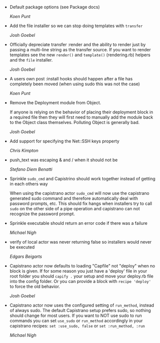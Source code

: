 *   Default package options (see Package docs)

    *Koen Punt*
    
*   Add the file installer so we can stop doing templates with `transfer`

    *Josh Goebel*

*   Officially depreciate transfer :render and the ability to render just by passing
    a multi-line string as the transfer source.  If you want to render templates see the
    new `render()` and `template()` (rendering.rb) helpers and the `file` installer.
    
    *Josh Goebel*

*   A users own post :install hooks should happen after a file has completely been moved
    (when using sudo this was not the case)
    
    *Koen Punt*

*   Remove the Deployment module from Object.  

    If anyone is relying on the behavior of placing their deployment block in a required 
    file then they will first need to manually add the module back to the Object class
    themselves.  Polluting Object is generally bad.

    *Josh Goebel*
    
*   Add support for specifying the Net::SSH keys property

    *Chris Kimpton*

*   push_text was escaping & and / when it should not be

    *Stefano Diem Benatti*

*   Sprinkle `sudo_cmd` and Capistrino should work together instead of getting in each others way
    
    When using the capistrano actor `sudo_cmd` will now use the capistrano
    generated sudo command and therefore automatically deal with password
    prompts, etc.  This should fix hangs when installers try to call `sudo` on 
    the other side of a pipe operation and capistrano can not recognize the
    password prompt.

*   Sprinkle executable should return an error code if there was a failure

    *Michael Nigh*
    
*   verify of local actor was never returning false so installers would never be executed

    *Edgars Beigarts*

*   Capistrano actor now defaults to loading "Capfile" not "deploy" when no block is given.
    If for some reason you just have a 'deploy' file in your root folder you
    should `capify .` your setup and move your deploy.rb file into the config
    folder.  Or you can provide a block with `recipe 'deploy'` to force the
    old behavior.
    
    *Josh Goebel*
    
*   Capistrano actor now uses the configured setting of `run_method`, instead of always sudo.
    The default Capistrano setup prefers sudo, so nothing should change for 
    most users.  If you want to NOT use sudo to run commands you can set 
    `use_sudo` or `run_method` accordingly in your capistrano recipes:
    `set :use_sudo, false` or `set :run_method, :run`
    
    *Michael Nigh*
